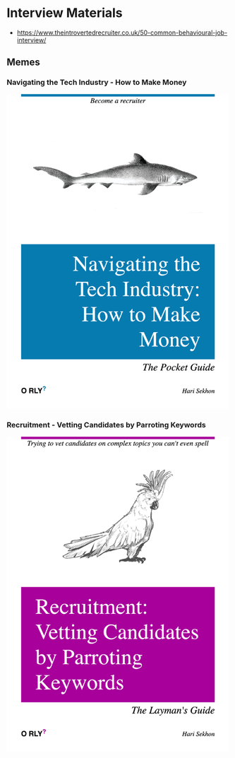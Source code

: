 # Interview Materials

- <https://www.theintrovertedrecruiter.co.uk/50-common-behavioural-job-interview/>

## Memes

### Navigating the Tech Industry - How to Make Money

![](images/orly_navigating_the_tech_industry_how_to_make_money.png)

### Recruitment - Vetting Candidates by Parroting Keywords

![Recruitment - Vetting Candidates by Parroting Keywords](images/orly_recruitment_vetting_candidates_by_parroting_keywords.png)
